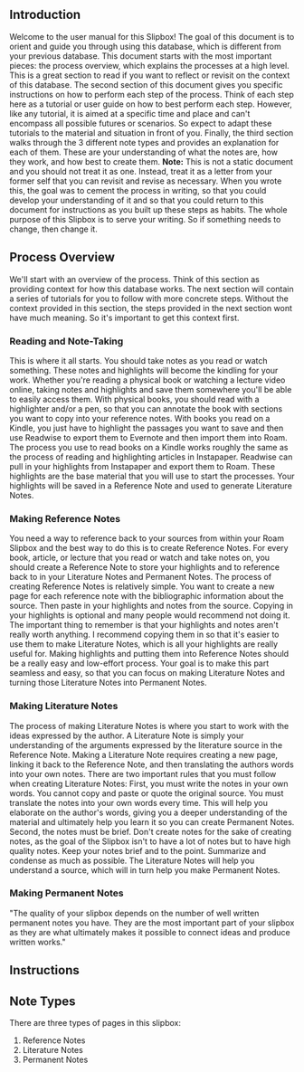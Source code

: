 ## Introduction
Welcome to the user manual for this Slipbox!
The goal of this document is to orient and guide you through using this database, which is different from your previous database.
This document starts with the most important pieces: the process overview, which explains the processes at a high level. This is a great section to read if you want to reflect or revisit on the context of this database.
The second section of this document gives you specific instructions on how to perform each step of the process. Think of each step here as a tutorial or user guide on how to best perform each step. However, like any tutorial, it is aimed at a specific time and place and can't encompass all possible futures or scenarios. So expect to adapt these tutorials to the material and situation in front of you.
Finally, the third section walks through the 3 different note types and provides an explanation for each of them. These are your understanding of what the notes are, how they work, and how best to create them.
**Note:** This is not a static document and you should not treat it as one. Instead, treat it as a letter from your former self that you can revisit and revise as necessary. When you wrote this, the goal was to cement the process in writing, so that you could develop your understanding of it and so that you could return to this document for instructions as you built up these steps as habits. The whole purpose of this Slipbox is to serve your writing. So if something needs to change, then change it.
## Process Overview
We'll start with an overview of the process. Think of this section as providing context for how this database works. The next section will contain a series of tutorials for you to follow with more concrete steps. Without the context provided in this section, the steps provided in the next section wont have much meaning. So it's important to get this context first.
### Reading and Note-Taking
This is where it all starts.
You should take notes as you read or watch something. These notes and highlights will become the kindling for your work. Whether you're reading a physical book or watching a lecture video online, taking notes and highlights and save them somewhere you'll be able to easily access them.
With physical books, you should read with a highlighter and/or a pen, so that you can annotate the book with sections you want to copy into your reference notes. With books you read on a Kindle, you just have to highlight the passages you want to save and then use Readwise to export them to Evernote and then import them into Roam. The process you use to read books on a Kindle works roughly the same as the process of reading and highlighting articles in Instapaper. Readwise can pull in your highlights from Instapaper and export them to Roam. 
These highlights are the base material that you will use to start the processes.  Your highlights will be saved in a Reference Note and used to generate Literature Notes. 
### Making Reference Notes
You need a way to reference back to your sources from within your Roam Slipbox and the best way to do this is to create Reference Notes.
For every book, article, or lecture that you read or watch and take notes on, you should create a Reference Note to store your highlights and to reference back to in your Literature Notes and Permanent Notes.
The process of creating Reference Notes is relatively simple. You want to create a new page for each reference note with the bibliographic information about the source. Then paste in your highlights and notes from the source.
Copying in your highlights is optional and many people would recommend not doing it. The important thing to remember is that your highlights and notes aren't really worth anything. I recommend copying them in so that it's easier to use them to make Literature Notes, which is all your highlights are really useful for.
Making highlights and putting them into Reference Notes should be a really easy and low-effort process. Your goal is to make this part seamless and easy, so that you can focus on making Literature Notes and turning those Literature Notes into Permanent Notes.
### Making Literature Notes 
The process of making Literature Notes is where you start to work with the ideas expressed by the author. A Literature Note is simply your understanding of the arguments expressed by the literature source in the Reference Note.
Making a Literature Note requires creating a new page, linking it back to the Reference Note, and then translating the authors words into your own notes.
There are two important rules that you must follow when creating Literature Notes:
First, you must write the notes in your own words. You cannot copy and paste or quote the original source. You must translate the notes into your own words every time. This will help you elaborate on the author's words, giving you a deeper understanding of the material and ultimately help you learn it so you can create Permanent Notes.
Second, the notes must be brief. Don't create notes for the sake of creating notes, as the goal of the Slipbox isn't to have a lot of notes but to have high quality notes. Keep your notes brief and to the point. Summarize and condense as much as possible.
The Literature Notes will help you understand a source, which will in turn help you make Permanent Notes. 
### Making Permanent Notes
"The quality of your slipbox depends on the number of well written permanent notes you have. They are the most important part of your slipbox as they are what ultimately makes it possible to connect ideas and produce written works."


## Instructions
## Note Types
There are three types of pages in this slipbox:
1. Reference Notes
2. Literature Notes
3. Permanent Notes
